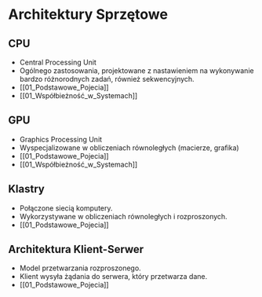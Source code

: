 # Architektury Sprzętowe

## CPU
- Central Processing Unit
- Ogólnego zastosowania, projektowane z nastawieniem na wykonywanie bardzo różnorodnych zadań, również sekwencyjnych.
- [[01_Podstawowe_Pojecia]]
-  [[01_Współbieżność_w_Systemach]]

## GPU
- Graphics Processing Unit
- Wyspecjalizowane w obliczeniach równoległych (macierze, grafika)
- [[01_Podstawowe_Pojecia]]
- [[01_Współbieżność_w_Systemach]]

## Klastry
- Połączone siecią komputery.
- Wykorzystywane w obliczeniach równoległych i rozproszonych.
- [[01_Podstawowe_Pojecia]]

## Architektura Klient-Serwer
- Model przetwarzania rozproszonego.
- Klient wysyła żądania do serwera, który przetwarza dane.
- [[01_Podstawowe_Pojecia]]

